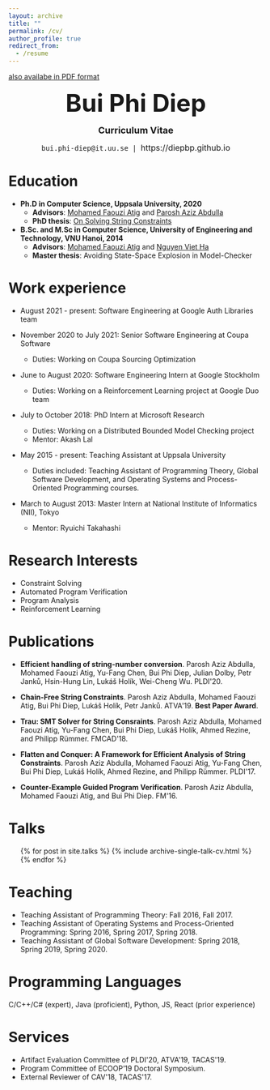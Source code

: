 ```yaml
---
layout: archive
title: ""
permalink: /cv/
author_profile: true
redirect_from:
  - /resume
---
```

[also availabe in PDF format](https://diepbp.github.io/files/cv.pdf)
<p align="center"> <b><font size="30">Bui Phi Diep</font></b></p>

<p align="center"> <b><font size="4">Curriculum Vitae</font></b></p>

<p align="center"> <font size="3"><code>bui.phi</code><b hidden>I</b><code></code><b hidden>dont</b><code>-diep@</code><b hidden>want</b><b hidden>spam!
            </b><code>it.</code><code>uu</code><b hidden>Leave me alone.</b><code>.se | </code>https://diepbp.github.io </font></p>

Education
======
* **Ph.D in Computer Science, Uppsala University, 2020**
  * **Advisors**: [Mohamed Faouzi Atig](http://www.it.uu.se/katalog/mohat117) and [Parosh Aziz Abdulla](http://user.it.uu.se/~parosh/)
  * **PhD thesis**: [On Solving String Constraints](http://uu.diva-portal.org/smash/record.jsf?pid=diva2%3A1511003&dswid=7756)
* **B.Sc. and M.Sc in Computer Science, University of Engineering and Technology, VNU Hanoi, 2014**
  * **Advisors**: [Mohamed Faouzi Atig](http://www.it.uu.se/katalog/mohat117) and [Nguyen Viet Ha](https://uet.vnu.edu.vn/~hanv/index-e.html)
  * **Master thesis**: Avoiding State-Space Explosion in Model-Checker
  
Work experience
======
* August 2021 - present: Software Engineering at Google Auth Libraries team
* November 2020 to July 2021: Senior Software Engineering at Coupa Software 
  * Duties: Working on Coupa Sourcing Optimization
* June to August 2020: Software Engineering Intern at Google Stockholm 
  * Duties: Working on a Reinforcement Learning project at Google Duo team

* July to October 2018: PhD Intern at Microsoft Research
  * Duties: Working on a Distributed Bounded Model Checking project
  * Mentor: Akash Lal

* May 2015 - present: Teaching Assistant at Uppsala University
  * Duties included: Teaching Assistant of  Programming Theory, Global Software Development, and Operating Systems and Process-Oriented Programming courses.

* March to August 2013: Master Intern at National Institute of Informatics (NII), Tokyo
  * Mentor: Ryuichi Takahashi
  
Research Interests
======
* Constraint Solving
* Automated Program Verification
* Program Analysis
* Reinforcement Learning

Publications
======
* **Efficient handling of string-number conversion**. Parosh Aziz Abdulla, Mohamed Faouzi Atig, Yu-Fang Chen, Bui Phi Diep, Julian Dolby, Petr Janků, Hsin-Hung Lin, Lukáš Holík, Wei-Cheng Wu. PLDI'20. 

* **Chain-Free String Constraints**. Parosh Aziz Abdulla, Mohamed Faouzi Atig, Bui Phi Diep, Lukáš Holík, Petr Janků. ATVA'19. **Best Paper Award**.

* **Trau: SMT Solver for String Consraints**. Parosh Aziz Abdulla, Mohamed Faouzi Atig, Yu-Fang Chen, Bui Phi Diep, Lukáš Holík, Ahmed Rezine, and Philipp Rümmer. FMCAD'18.

* **Flatten and Conquer: A Framework for Efficient Analysis of String Constraints**. Parosh Aziz Abdulla, Mohamed Faouzi Atig, Yu-Fang Chen, Bui Phi Diep, Lukáš Holík, Ahmed Rezine, and Philipp Rümmer. PLDI'17. 

* **Counter-Example Guided Program Verification**. Parosh Aziz Abdulla, Mohamed Faouzi Atig, and Bui Phi Diep. FM'16.

Talks
======
  <ul>{% for post in site.talks %}
    {% include archive-single-talk-cv.html %}
  {% endfor %}</ul>
  
Teaching
======
* Teaching Assistant of Programming Theory: Fall 2016, Fall 2017. 
* Teaching Assistant of Operating Systems and Process-Oriented Programming: Spring 2016, Spring 2017, Spring 2018.
* Teaching Assistant of Global Software Development: Spring 2018, Spring 2019, Spring 2020.

Programming Languages
======
C/C++/C# (expert), Java (proficient), Python, JS, React (prior experience)

Services
======
* Artifact Evaluation Committee of PLDI'20, ATVA'19, TACAS'19.
* Program Committee of ECOOP’19 Doctoral Symposium.
* External Reviewer of CAV'18, TACAS'17.

